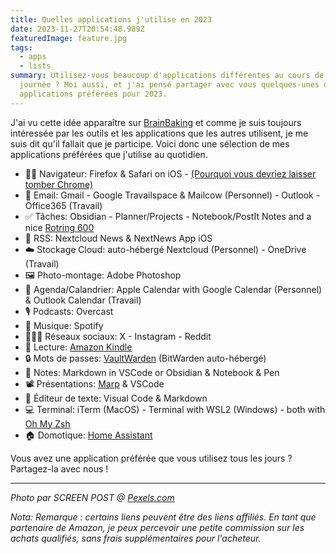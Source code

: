 ```yaml
---
title: Quelles applications j'utilise en 2023
date: 2023-11-27T20:54:48.989Z
featuredImage: feature.jpg
tags:
  - apps
  - lists
summary: Utilisez-vous beaucoup d'applications différentes au cours de votre
  journée ? Moi aussi, et j'ai pensé partager avec vous quelques-unes de mes
  applications préférées pour 2023.
---
```


J'ai vu cette idée apparaître sur [BrainBaking](https://brainbaking.com/post/2023/11/app-defaults-in-late-2023/) et comme je suis toujours intéressée par les outils et les applications que les autres utilisent, je me suis dit qu'il fallait que je participe. Voici donc une sélection de mes applications préférées que j'utilise au quotidien.

* :technologist: Navigateur: Firefox & Safari on iOS - [(Pourquoi vous devriez laisser tomber Chrome)](https://twitter.com/vxunderground/status/1725290175419277450)
* :email: Email: Gmail - Google Travailspace & Mailcow (Personnel) - Outlook - Office365 (Travail)
* :white_check_mark: Tâches: Obsidian - Planner/Projects - Notebook/PostIt Notes and a nice [Rotring 600](https://amzn.to/3GhBQLV)
* :newspaper: RSS: Nextcloud News & NextNews App iOS
* :cloud: Stockage Cloud: auto-hébergé Nextcloud (Personnel) - OneDrive (Travail)
* :framed_picture: Photo-montage: Adobe Photoshop
* :calendar: Agenda/Calandrier: Apple Calendar with Google Calendar (Personnel) & Outlook Calendar (Travail)
* :studio_microphone: Podcasts: Overcast
* :musical_note: Musique: Spotify
* :people_holding_hands: Réseaux sociaux: X - Instagram - Reddit
* :book: Lecture: [Amazon Kindle](https://amzn.to/3utTUQh)
* :lock: Mots de passes: [VaultWarden](https://github.com/dani-garcia/vaultwarden) (BitWarden auto-hébergé)
* :notebook: Notes: Markdown in VSCode or Obsidian & Notebook & Pen
* :film_projector: Présentations: [Marp](https://marp.app/) & VSCode
* :pencil: Éditeur de texte: Visual Code & Markdown
* :computer: Terminal: iTerm (MacOS) - Terminal with WSL2 (Windows) - both with [Oh My Zsh](https://ohmyz.sh/)
* :house: Domotique: [Home Assistant](https://www.home-assistant.io/)

Vous avez une application préférée que vous utilisez tous les jours ? Partagez-la avec nous !

---
_Photo par SCREEN POST @ [Pexels.com](https://www.pexels.com/photo/pc-keyboard-laying-on-desk-before-monitor-glowing-pink-9976568/)_

_Nota: Remarque : certains liens peuvent être des liens affiliés. En tant que partenaire de Amazon, je peux percevoir une petite commission sur les achats qualifiés, sans frais supplémentaires pour l'acheteur._